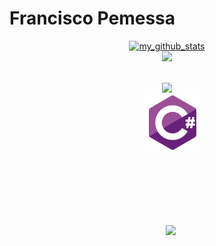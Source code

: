 # Francisco Pemessa

<a align="center" href="https://github.com/FrancisP100?tab=repositories">
    <p align="center">
        <img src="https://github-readme-stats.vercel.app/api?username=FrancisP100&show_icons=true&theme=tokyonight&include_all_commits=true&count_private=true&hide=issues" alt="my_github_stats" height="150" />
</a>
<br/>
<code><img height="150" src="https://github-readme-stats.vercel.app/api/top-langs/?username=FrancisP100&layout=compact&theme=tokyonight"><code/>
<p align="center" >
<code><img height="90" src="https://raw.githubusercontent.com/jmnote/z-icons/master/svg/c.svg"></code>
   <code><img height="90" src="https://raw.githubusercontent.com/devicons/devicon/master/icons/csharp/csharp-original.svg"></code>
  <br/>
  <br/>
  <p align="center"> 
  <img src="https://profile-counter.glitch.me/FrancisP100/count.svg" />
</p>
